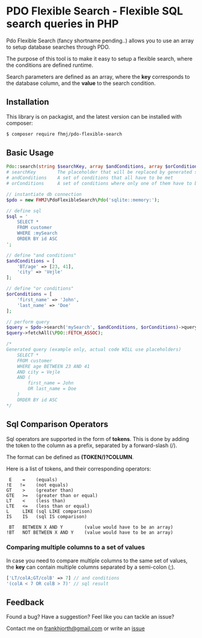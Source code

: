 # PDO Flexible Search - Flexible SQL search queries in PHP

Pdo Flexible Search (fancy shortname pending..) allows you to use an array
to setup database searches through PDO.

The purpose of this tool is to make it easy to setup a flexible search, where
the conditions are defined runtime.

Search parameters are defined as an array, where the **key** corresponds to the 
database column, and the **value** to the search condition.

## Installation

This library is on packagist, and the latest version can be installed with composer:

```bash
$ composer require fhmj/pdo-flexible-search
```

## Basic Usage
```php
Pdo::search(string $searchKey, array $andConditions, array $orConditions = []): Pdo;
# searchKey        The placeholder that will be replaced by generated sql  
# andConditions    A set of conditions that all have to be met  
# orConditions     A set of conditions where only one of them have to be met  
```

```php
// instantiate db connection
$pdo = new FHMJ\PdoFlexibleSearch\Pdo('sqlite::memory:');

// define sql
$sql = '
    SELECT *
    FROM customer
    WHERE :mySearch
    ORDER BY id ASC
';

// define "and conditions"
$andConditions = [
    'BT/age' => [23, 41],
    'city' => 'Vejle'
];

// define "or conditions"
$orConditions = [
    'first_name' => 'John',
    'last_name' => 'Doe'
];

// perform query
$query = $pdo->search('mySearch', $andConditions, $orConditions)->query($sql);
$query->fetchAll(\PDO::FETCH_ASSOC);

/*
Generated query (example only, actual code WILL use placeholders)
    SELECT *
    FROM customer
    WHERE age BETWEEN 23 AND 41
    AND city = Vejle
	AND (
		first_name = John
		OR last_name = Doe
	)
    ORDER BY id ASC
*/
```

## Sql Comparison Operators
Sql operators are supported in the form of **tokens**. This is done by adding
the token to the column as a prefix, separated by a forward-slash (/).

The format can be defined as **(TOKEN/)?COLUMN**.

Here is a list of tokens, and their corresponding operators:

```
 E    =    (equals)
!E   !=    (not equals)
GT    >    (greater than)
GTE   >=   (greater than or equal)
LT    <    (less than)
LTE   <=   (less than or equal)
L     LIKE (sql LIKE comparison)
IS    IS   (sql IS comparison)

 BT   BETWEEN X AND Y        (value would have to be an array)
!BT   NOT BETWEEN X AND Y    (value would have to be an array)
```

### Comparing multiple columns to a set of values
In case you need to compare multiple columns to the same set of values,
the **key** can contain multiple columns separated by a semi-colon (;).

```php
['LT/colA;GT/colB' => 7] // and conditions
'(colA < 7 OR colB > 7)' // sql result
```

## Feedback
Found a bug? Have a suggestion? Feel like you can tackle an issue?

Contact me on frankhjorth@gmail.com or write an [issue](https://github.com/fhmj/pdo-flexible-search/issues)
